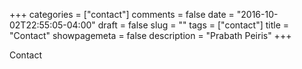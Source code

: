 +++
categories = ["contact"]
comments = false
date = "2016-10-02T22:55:05-04:00"
draft = false
slug = ""
tags = ["contact"]
title = "Contact"
showpagemeta = false
description = "Prabath Peiris"
+++


Contact

